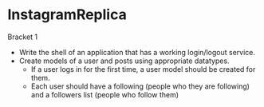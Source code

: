 # InstagramReplica

Bracket 1
- Write the shell of an application that has a working login/logout
service.
- Create models of a user and posts using appropriate datatypes.
    * If a user logs in for the first time, a user model should be created
      for them.
    * Each user should have a following (people who they are following)
      and a followers list (people who follow them)

